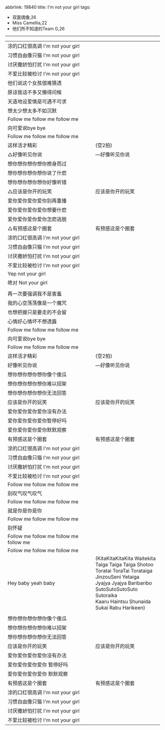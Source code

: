 abbrlink: 19840
title: I'm not your girl
tags:
  - 双面偶像,26
  - Miss Camellia,22
  - 他们所不知道的Team G,26
---
|      |      |
|--|--|
|涂的口红很高调 I'm not your girl|      |
|习惯自由像只猫 I'm not your girl|      |
|讨厌撒娇怕打扰 I'm not your girl|      |
|不爱比较被检讨 I'm not your girl|      |
|他们说这个女孩很难猜透|      |
|原谅我话不多又懒得问候|      |
|天造地设爱情是可遇不可求|      |
|想太少想太多不如沉默|      |
|Follow me follow me follow me|      |
|向可爱说bye bye|      |
|Follow me follow me follow me|      |
|这样活才精彩|(空2拍)|
|△好像听见你说|—好像听见你说|
|想你想你想你想你擦身而过|      |
|想你想你想你想你说了什麽|      |
|想你想你想你想你好像听错|      |
|△应该是你开的玩笑|应该是你开的玩笑|
|爱你爱你爱你爱你别再重播|      |
|爱你爱你爱你爱你想要什麽|      |
|爱你爱你爱你爱你怎麽逃脱|      |
|△有预感这是个圈套|有预感这是个圈套|
|涂的口红很高调 I'm not your girl|      |
|习惯自由像只猫 I'm not your girl|      |
|讨厌撒娇怕打扰 I'm not your girl|      |
|不爱比较被检讨 I'm not your girl|      |
|Yep not your girl|      |
|绝对 Not your girl|      |
|      |      |
|再一次要强调我不是害羞|      |
|我的心空荡荡像是一个魔咒|      |
|也想把握只是要走的不会留|      |
|心情好心情坏不想透露|      |
|Follow me follow me follow me|      |
|向可爱说bye bye|      |
|Follow me follow me follow me|      |
|这样活才精彩|(空2拍)|
|好像听见你说|—好像听见你说|
|想你想你想你想你像个傻瓜|      |
|想你想你想你想你难以招架|      |
|想你想你想你想你无法回答|      |
|应该是你开的玩笑|应该是你开的玩笑|
|爱你爱你爱你爱你没有办法|      |
|爱你爱你爱你爱你暂停好吗|      |
|爱你爱你爱你爱你默默观察|      |
|有预感这是个圈套|有预感这是个圈套|
|涂的口红很高调 I'm not your girl|      |
|习惯自由像只猫 I'm not your girl|      |
|讨厌撒娇怕打扰 I'm not your girl|      |
|不爱比较被检讨 I'm not your girl|      |
|Follow me follow me follow me|      |
|别叹气叹气叹气|      |
|Follow me follow me follow me|      |
|就是你是你是你|      |
|Follow me follow me follow me|      |
|别怀疑|      |
|Follow me follow me follow me follow me|      |
|Follow me follow me follow me|      |
|Hey baby yeah baby|(KitaKitaKitaKita Waitekita<br>Taiga Taiga Taiga Shotoo<br>Toratai ToraTai Torataiga<br>JinzouSeni Yetaiga<br>Jyajya Jyajya Baribaribo<br>SutoSutoSutoSuto Sutoraika<br>Kaaru Haintsu Shunaida<br>Sukai Rabu Harikeen)|
|      |      |
|想你想你想你想你像个傻瓜|      |
|想你想你想你想你难以招架|      |
|想你想你想你想你无法回答|      |
|应该是你开的玩笑|应该是你开的玩笑|
|爱你爱你爱你爱你没有办法|      |
|爱你爱你爱你爱你 暂停好吗|      |
|爱你爱你爱你爱你 默默观察|      |
|有预感这是个圈套|有预感这是个圈套|
|涂的口红很高调 I'm not your girl|      |
|习惯自由像只猫 I'm not your girl|      |
|讨厌撒娇怕打扰 I'm not your girl|      |
|不爱比较被检讨 I'm not your girl|      |
